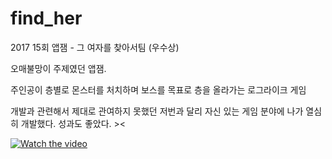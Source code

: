 # find_her
2017 15회 앱잼 - 그 여자를 찾아서팀 (우수상)

오매불망이 주제였던 앱잼.

주인공이 층별로 몬스터를 처치하며 보스를 목표로 층을 올라가는 로그라이크 게임

개발과 관련해서 제대로 관여하지 못했던 저번과 달리 자신 있는 게임 분야에 나가 열심히 개발했다. 성과도 좋았다. ><

[![Watch the video]()](/시연영상.mp4)
